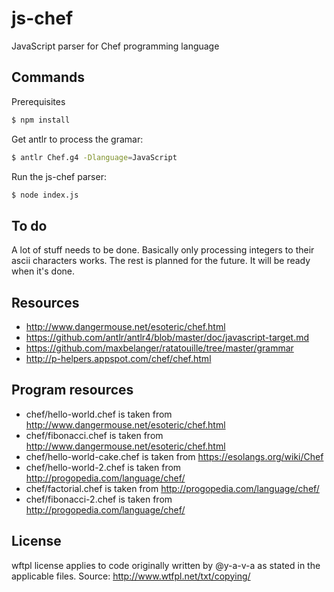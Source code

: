 # js-chef
JavaScript parser for Chef programming language

## Commands

Prerequisites

```bash
$ npm install
```

Get antlr to process the gramar:

```bash
$ antlr Chef.g4 -Dlanguage=JavaScript
```

Run the js-chef parser:

```bash
$ node index.js
```

## To do

A lot of stuff needs to be done. Basically only processing integers to their ascii characters works. The rest is planned for the future. It will be ready when it's done.

## Resources

* http://www.dangermouse.net/esoteric/chef.html
* https://github.com/antlr/antlr4/blob/master/doc/javascript-target.md
* https://github.com/maxbelanger/ratatouille/tree/master/grammar
* http://p-helpers.appspot.com/chef/chef.html

## Program resources

* chef/hello-world.chef is taken from http://www.dangermouse.net/esoteric/chef.html
* chef/fibonacci.chef is taken from http://www.dangermouse.net/esoteric/chef.html
* chef/hello-world-cake.chef is taken from https://esolangs.org/wiki/Chef
* chef/hello-world-2.chef is taken from http://progopedia.com/language/chef/
* chef/factorial.chef is taken from http://progopedia.com/language/chef/
* chef/fibonacci-2.chef is taken from http://progopedia.com/language/chef/

## License

wftpl license applies to code originally written by @y-a-v-a as stated in the applicable files. Source: http://www.wtfpl.net/txt/copying/
